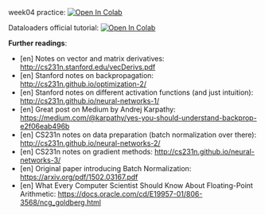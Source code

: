 week04 practice:
[![Open In Colab](https://colab.research.google.com/assets/colab-badge.svg)](https://colab.research.google.com/github/neychev/fall19_madmo_adv/blob/master/week04_DL_part_2/week04_PyTorch_and_Dataloaders.ipynb)

Dataloaders official tutorial:
[![Open In Colab](https://colab.research.google.com/assets/colab-badge.svg)](https://colab.research.google.com/github/neychev/fall19_madmo_adv/blob/master/week04_DL_part_2/data_loading_tutorial.ipynb)

__Further readings__:
* [en] Notes on vector and matrix derivatives: http://cs231n.stanford.edu/vecDerivs.pdf
* [en] Stanford notes on backpropagation: http://cs231n.github.io/optimization-2/
* [en] Stanford notes on different activation functions (and just intuition): http://cs231n.github.io/neural-networks-1/
* [en] Great post on Medium by Andrej Karpathy: https://medium.com/@karpathy/yes-you-should-understand-backprop-e2f06eab496b
* [en] CS231n notes on data preparation (batch normalization over there): http://cs231n.github.io/neural-networks-2/
* [en] CS231n notes on gradient methods: http://cs231n.github.io/neural-networks-3/
* [en] Original paper introducing Batch Normalization: https://arxiv.org/pdf/1502.03167.pdf
* [en] What Every Computer Scientist Should Know About Floating-Point Arithmetic: https://docs.oracle.com/cd/E19957-01/806-3568/ncg_goldberg.html
